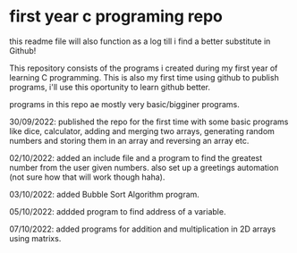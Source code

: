 # first year c programing repo

this readme file will also function as a log till i find a better substitute in Github!

 This repository consists of the programs i created during my first year of learning C programming.
 This is also my first time using github to publish programs, i'll use this oportunity to learn github better.

 programs in this repo ae mostly very basic/bigginer programs.

 30/09/2022: published the repo for the first time with some basic programs like dice, calculator, adding and merging two arrays, generating random numbers and storing them in an array and reversing an array etc.
 
 02/10/2022: added an include file and a program to find the greatest number from the user given numbers. also set up a greetings automation (not sure how that will work though haha).

03/10/2022: added Bubble Sort Algorithm program.

05/10/2022: addded program to find address of a variable.

07/10/2022: added programs for addition and multiplication in 2D arrays using matrixs.
